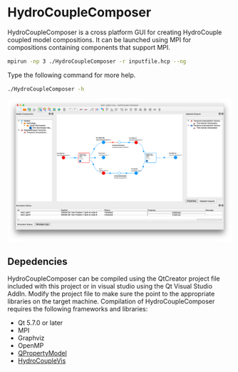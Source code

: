 # HydroCoupleComposer

HydroCoupleComposer is a cross platform GUI for creating HydroCouple coupled model compositions. It can be launched using MPI for compositions containing components that support MPI.

```bash
mpirun -np 3 ./HydroCoupleComposer -r inputfile.hcp --ng
```

Type the following command for more help. 

```bash
./HydroCoupleComposer -h
```

![HydroCoupleComposer Screenshot](resources/images/hydrocouplecomposerscreenshot.png)

## Depedencies

HydroCoupleComposer can be compiled using the QtCreator project file included with this project or in visual studio using the Qt Visual Studio AddIn. Modify the project file to make sure the point to the appropriate libraries on the target machine. Compilation of HydroCoupleComposer requires the following frameworks and libraries:

* Qt 5.7.0 or later
* MPI
* Graphviz
* OpenMP
* [QPropertyModel](https://github.com/HydroCouple/QPropertyModel)
* [HydroCoupleVis](https://github.com/HydroCouple/HydroCoupleVis)



